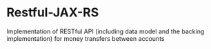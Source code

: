 # Restful-JAX-RS

Implementation of RESTful API (including data model and the backing implementation)
for money transfers between accounts